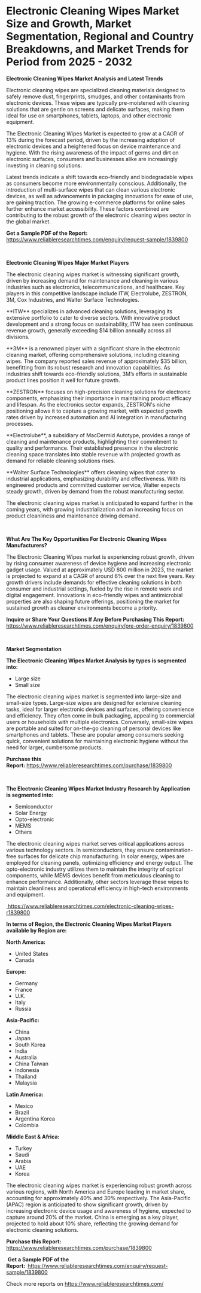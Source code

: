 <p><h1>Electronic Cleaning Wipes Market Size and Growth, Market Segmentation, Regional and Country Breakdowns, and Market Trends for Period from 2025 -  2032</h1></p><p><strong>Electronic Cleaning Wipes Market Analysis and Latest Trends</strong></p>
<p><p>Electronic cleaning wipes are specialized cleaning materials designed to safely remove dust, fingerprints, smudges, and other contaminants from electronic devices. These wipes are typically pre-moistened with cleaning solutions that are gentle on screens and delicate surfaces, making them ideal for use on smartphones, tablets, laptops, and other electronic equipment. </p><p>The Electronic Cleaning Wipes Market is expected to grow at a CAGR of 13% during the forecast period, driven by the increasing adoption of electronic devices and a heightened focus on device maintenance and hygiene. With the rising awareness of the impact of germs and dirt on electronic surfaces, consumers and businesses alike are increasingly investing in cleaning solutions. </p><p>Latest trends indicate a shift towards eco-friendly and biodegradable wipes as consumers become more environmentally conscious. Additionally, the introduction of multi-surface wipes that can clean various electronic devices, as well as advancements in packaging innovations for ease of use, are gaining traction. The growing e-commerce platforms for online sales further enhance market accessibility. These factors combined are contributing to the robust growth of the electronic cleaning wipes sector in the global market.</p></p>
<p><strong>Get a Sample PDF of the Report:&nbsp;</strong> <a href="https://www.reliableresearchtimes.com/enquiry/request-sample/1839800?utm_campaign=2181&utm_medium=2&utm_source=Github&utm_content=ia&utm_term=04042025&utm_id=electronic-cleaning-wipes">https://www.reliableresearchtimes.com/enquiry/request-sample/1839800</a></p>
<p>&nbsp;</p>
<p><strong>Electronic Cleaning Wipes Major Market Players</strong></p>
<p><p>The electronic cleaning wipes market is witnessing significant growth, driven by increasing demand for maintenance and cleaning in various industries such as electronics, telecommunications, and healthcare. Key players in this competitive landscape include ITW, Electrolube, ZESTRON, 3M, Cox Industries, and Walter Surface Technologies.</p><p>**ITW** specializes in advanced cleaning solutions, leveraging its extensive portfolio to cater to diverse sectors. With innovative product development and a strong focus on sustainability, ITW has seen continuous revenue growth, generally exceeding $14 billion annually across all divisions.</p><p>**3M** is a renowned player with a significant share in the electronic cleaning market, offering comprehensive solutions, including cleaning wipes. The company reported sales revenue of approximately $35 billion, benefitting from its robust research and innovation capabilities. As industries shift towards eco-friendly solutions, 3M’s efforts in sustainable product lines position it well for future growth.</p><p>**ZESTRON** focuses on high-precision cleaning solutions for electronic components, emphasizing their importance in maintaining product efficacy and lifespan. As the electronics sector expands, ZESTRON's niche positioning allows it to capture a growing market, with expected growth rates driven by increased automation and AI integration in manufacturing processes.</p><p>**Electrolube**, a subsidiary of MacDermid Autotype, provides a range of cleaning and maintenance products, highlighting their commitment to quality and performance. Their established presence in the electronic cleaning space translates into stable revenue with projected growth as demand for reliable cleaning solutions rises.</p><p>**Walter Surface Technologies** offers cleaning wipes that cater to industrial applications, emphasizing durability and effectiveness. With its engineered products and committed customer service, Walter expects steady growth, driven by demand from the robust manufacturing sector.</p><p>The electronic cleaning wipes market is anticipated to expand further in the coming years, with growing industrialization and an increasing focus on product cleanliness and maintenance driving demand.</p></p>
<p>&nbsp;</p>
<p><strong>What Are The Key Opportunities For Electronic Cleaning Wipes Manufacturers?</strong></p>
<p><p>The Electronic Cleaning Wipes market is experiencing robust growth, driven by rising consumer awareness of device hygiene and increasing electronic gadget usage. Valued at approximately USD 800 million in 2023, the market is projected to expand at a CAGR of around 6% over the next five years. Key growth drivers include demands for effective cleaning solutions in both consumer and industrial settings, fueled by the rise in remote work and digital engagement. Innovations in eco-friendly wipes and antimicrobial properties are also shaping future offerings, positioning the market for sustained growth as cleaner environments become a priority.</p></p>
<p><strong>Inquire or Share Your Questions If Any Before Purchasing This Report:</strong> <a href="https://www.reliableresearchtimes.com/enquiry/pre-order-enquiry/1839800?utm_campaign=2181&utm_medium=2&utm_source=Github&utm_content=ia&utm_term=04042025&utm_id=electronic-cleaning-wipes">https://www.reliableresearchtimes.com/enquiry/pre-order-enquiry/1839800</a></p>
<p>&nbsp;</p>
<p><strong>Market Segmentation</strong></p>
<p><strong>The Electronic Cleaning Wipes Market Analysis by types is segmented into:</strong></p>
<p><ul><li>Large size</li><li>Small size</li></ul></p>
<p><p>The electronic cleaning wipes market is segmented into large-size and small-size types. Large-size wipes are designed for extensive cleaning tasks, ideal for larger electronic devices and surfaces, offering convenience and efficiency. They often come in bulk packaging, appealing to commercial users or households with multiple electronics. Conversely, small-size wipes are portable and suited for on-the-go cleaning of personal devices like smartphones and tablets. These are popular among consumers seeking quick, convenient solutions for maintaining electronic hygiene without the need for larger, cumbersome products.</p></p>
<p><strong>Purchase this Report:&nbsp;</strong><a href="https://www.reliableresearchtimes.com/purchase/1839800?utm_campaign=2181&utm_medium=2&utm_source=Github&utm_content=ia&utm_term=04042025&utm_id=electronic-cleaning-wipes">https://www.reliableresearchtimes.com/purchase/1839800</a></p>
<p>&nbsp;</p>
<p><strong>The Electronic Cleaning Wipes Market Industry Research by Application is segmented into:</strong></p>
<p><ul><li>Semiconductor</li><li>Solar Energy</li><li>Opto-electronic</li><li>MEMS</li><li>Others</li></ul></p>
<p><p>The electronic cleaning wipes market serves critical applications across various technology sectors. In semiconductors, they ensure contamination-free surfaces for delicate chip manufacturing. In solar energy, wipes are employed for cleaning panels, optimizing efficiency and energy output. The opto-electronic industry utilizes them to maintain the integrity of optical components, while MEMS devices benefit from meticulous cleaning to enhance performance. Additionally, other sectors leverage these wipes to maintain cleanliness and operational efficiency in high-tech environments and equipment.</p></p>
<p><a href="https://www.reliableresearchtimes.com/electronic-cleaning-wipes-r1839800?utm_campaign=2181&utm_medium=2&utm_source=Github&utm_content=ia&utm_term=04042025&utm_id=electronic-cleaning-wipes">&nbsp;https://www.reliableresearchtimes.com/electronic-cleaning-wipes-r1839800</a></p>
<p><strong>In terms of Region, the Electronic Cleaning Wipes Market Players available by Region are:</strong></p>
<p>
    <p> <strong> North America: </strong>
        <ul>
            <li>United States</li>
            <li>Canada</li>
        </ul>
        </p> 
    <p> <strong> Europe: </strong>
        <ul>
            <li>Germany</li>
            <li>France</li>
            <li>U.K.</li>
            <li>Italy</li>
            <li>Russia</li>
        </ul>
        </p> 
    <p> <strong> Asia-Pacific: </strong>
        <ul>
            <li>China</li>
            <li>Japan</li>
            <li>South Korea</li>
            <li>India</li>
            <li>Australia</li>
            <li>China Taiwan</li>
            <li>Indonesia</li>
            <li>Thailand</li>
            <li>Malaysia</li>
        </ul>
        </p> 
    <p> <strong> Latin America: </strong>
        <ul>
            <li>Mexico</li>
            <li>Brazil</li>
            <li>Argentina Korea</li>
            <li>Colombia</li>
        </ul>
        </p> 
    <p> <strong> Middle East & Africa: </strong>
        <ul>
            <li>Turkey</li>
            <li>Saudi</li>
            <li>Arabia</li>
            <li>UAE</li>
            <li>Korea</li>
        </ul>
    </p>
    </p>
<p><p>The electronic cleaning wipes market is experiencing robust growth across various regions, with North America and Europe leading in market share, accounting for approximately 40% and 30% respectively. The Asia-Pacific (APAC) region is anticipated to show significant growth, driven by increasing electronic device usage and awareness of hygiene, expected to capture around 20% of the market. China is emerging as a key player, projected to hold about 10% share, reflecting the growing demand for electronic cleaning solutions.</p></p>
<p><strong>Purchase this Report: </strong><a href="https://www.reliableresearchtimes.com/purchase/1839800?utm_campaign=2181&utm_medium=2&utm_source=Github&utm_content=ia&utm_term=04042025&utm_id=electronic-cleaning-wipes">https://www.reliableresearchtimes.com/purchase/1839800</a></p>
<p>&nbsp;<strong>Get a Sample PDF of the Report:&nbsp;&nbsp;</strong><a href="https://www.reliableresearchtimes.com/enquiry/request-sample/1839800?utm_campaign=2181&utm_medium=2&utm_source=Github&utm_content=ia&utm_term=04042025&utm_id=electronic-cleaning-wipes">https://www.reliableresearchtimes.com/enquiry/request-sample/1839800</a></p>
<p><strong></strong></p>
<p>Check more reports on <a href="https://www.reliableresearchtimes.com/?utm_campaign=2181&utm_medium=2&utm_source=Github&utm_content=ia&utm_term=04042025&utm_id=electronic-cleaning-wipes">https://www.reliableresearchtimes.com/</a></p>